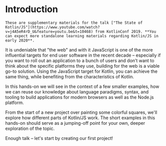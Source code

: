 # Introduction

```warning
These are supplementary materials for the talk ["The State of Kotlin/JS"](https://www.youtube.com/watch?v=j4A5eR4rD_U&feature=youtu.be&t=10468) from KotlinConf 2019. **You can expect more standalone learning materials regarding Kotlin/JS in early 2020**.
```



It is undeniable that "the web" and with it JavaScript is one of the more influential targets for end user software in the recent decade – especially if you want to roll out an application to a bunch of users and don’t want to think about the specific platforms they use, building for the web is a viable go-to solution. Using the JavaScript target for Kotlin, you can achieve the same thing, while benefiting from the characteristics of Kotlin.

In this hands-on we will see in the context of a few smaller examples, how we can reuse our knowledge about language paradigms, syntax, and tooling to build applications for modern browsers as well as the Node.js platform.

From the start of a new project over painting some colorful squares, we'll explore how different parts of Kotlin/JS work. The short examples in this hands-on should serve as a jumping-off point for your own, deeper exploration of the topic.

Enough talk – let's start by creating our first project!